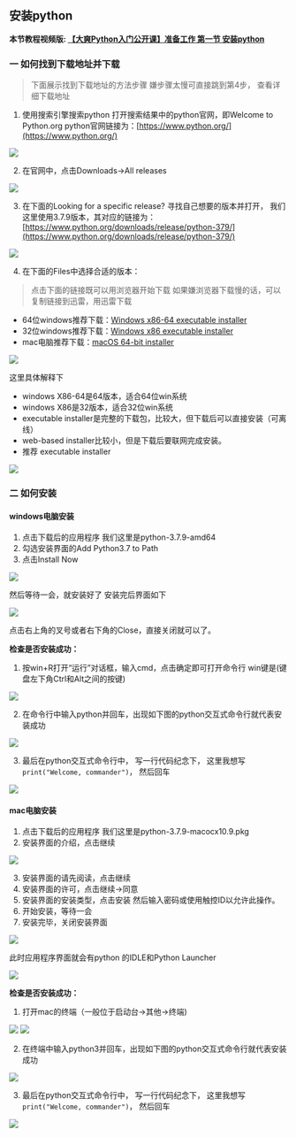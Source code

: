 ## 安装python

**本节教程视频版: [【大爽Python入门公开课】准备工作 第一节 安装python](https://www.bilibili.com/video/BV1jy4y1M7Mr)**

### 一 如何找到下载地址并下载
> 下面展示找到下载地址的方法步骤
> 嫌步骤太慢可直接跳到第4步，
> 查看详细下载地址


1. 使用搜索引擎搜索python
打开搜索结果中的python官网，即Welcome to Python.org
python官网链接为：[https://www.python.org/](https://www.python.org/)

![](../../imgs/0/1_1.png)

2. 在官网中，点击Downloads->All releases

![](../../imgs/0/1_2.png)

3. 在下面的Looking for a specific release?
寻找自己想要的版本并打开，
我们这里使用3.7.9版本，其对应的链接为：
[https://www.python.org/downloads/release/python-379/](https://www.python.org/downloads/release/python-379/)

![](../../imgs/0/1_3.png)

4. 在下面的Files中选择合适的版本：
> 点击下面的链接既可以用浏览器开始下载
> 如果嫌浏览器下载慢的话，可以复制链接到迅雷，用迅雷下载

- 64位windows推荐下载：[Windows x86-64 executable installer](https://www.python.org/ftp/python/3.7.9/python-3.7.9-amd64.exe)
- 32位windows推荐下载：[Windows x86 executable installer](https://www.python.org/ftp/python/3.7.9/python-3.7.9.exe)
- mac电脑推荐下载：[macOS 64-bit installer](https://www.python.org/ftp/python/3.7.9/python-3.7.9-macosx10.9.pkg)

![](../../imgs/0/1_4.png)

这里具体解释下
- windows X86-64是64版本，适合64位win系统
- windows X86是32版本，适合32位win系统
- executable installer是完整的下载包，比较大，但下载后可以直接安装（可离线）
- web-based installer比较小，但是下载后要联网完成安装。
- 推荐 executable installer

![](../../imgs/0/1_5.png)

### 二 如何安装
#### windows电脑安装
1. 点击下载后的应用程序
我们这里是python-3.7.9-amd64
2. 勾选安装界面的Add Python3.7 to Path
3. 点击Install Now

![](../../imgs/0/1_6.png)

然后等待一会，就安装好了
安装完后界面如下

![](../../imgs/0/1_7.png)

点击右上角的叉号或者右下角的Close，直接关闭就可以了。

**检查是否安装成功：**
1. 按win+R打开“运行”对话框，输入cmd，点击确定即可打开命令行
win键是(键盘左下角Ctrl和Alt之间的按键)

![](../../imgs/0/1_8.png)

2. 在命令行中输入python并回车，出现如下图的python交互式命令行就代表安装成功

![](../../imgs/0/1_9.png)

3. 最后在python交互式命令行中，
写一行代码纪念下，
这里我想写`print("Welcome, commander")`，
然后回车

![](../../imgs/0/1_10.png)


#### mac电脑安装
1. 点击下载后的应用程序
我们这里是python-3.7.9-macocx10.9.pkg
2. 安装界面的介绍，点击继续

![](../../imgs/0/1_11.jpg)

3. 安装界面的请先阅读，点击继续
4. 安装界面的许可，点击继续->同意
5. 安装界面的安装类型，点击安装
  然后输入密码或使用触控ID以允许此操作。
6. 开始安装，等待一会
7. 安装完毕，关闭安装界面

![](../../imgs/0/1_15.jpg)

此时应用程序界面就会有python 的IDLE和Python Launcher

![](../../imgs/0/1_16.jpg)

**检查是否安装成功：**
1. 打开mac的终端（一般位于启动台->其他->终端)

![](../../imgs/0/1_17.jpg)
![](../../imgs/0/1_18.jpg)

2. 在终端中输入python3并回车，出现如下图的python交互式命令行就代表安装成功

![](../../imgs/0/1_19.jpg)

3. 最后在python交互式命令行中，
写一行代码纪念下，
这里我想写`print("Welcome, commander")`，
然后回车

![](../../imgs/0/1_20.jpg)
